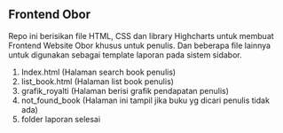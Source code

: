 Frontend Obor
-
Repo ini berisikan file HTML, CSS dan library Highcharts untuk membuat Frontend Website Obor khusus untuk penulis. Dan beberapa file lainnya untuk digunakan sebagai template laporan pada sistem sidabor.

1. Index.html (Halaman search book penulis)
2. list_book.html (Halaman list book penulis)
3. grafik_royalti (Halaman berisi grafik pendapatan penulis)
4. not_found_book (Halaman ini tampil jika buku yg dicari penulis tidak ada)
5. folder laporan selesai
